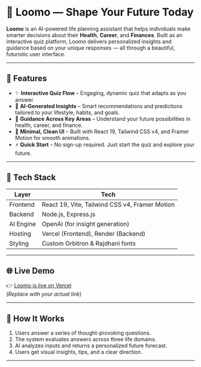 # 🌌 Loomo — Shape Your Future Today

**Loomo** is an AI-powered life planning assistant that helps individuals make smarter decisions about their **Health**, **Career**, and **Finances**. Built as an interactive quiz platform, Loomo delivers personalized insights and guidance based on your unique responses — all through a beautiful, futuristic user interface.

---

## 🚀 Features

- ✨ **Interactive Quiz Flow** – Engaging, dynamic quiz that adapts as you answer.
- 🧠 **AI-Generated Insights** – Smart recommendations and predictions tailored to your lifestyle, habits, and goals.
- 🧭 **Guidance Across Key Areas** – Understand your future possibilities in health, career, and finance.
- 🎯 **Minimal, Clean UI** – Built with React 19, Tailwind CSS v4, and Framer Motion for smooth animations.
- ⚡ **Quick Start** – No sign-up required. Just start the quiz and explore your future.

---

## 🧱 Tech Stack

| Layer        | Tech                       |
|--------------|----------------------------|
| Frontend     | React 19, Vite, Tailwind CSS v4, Framer Motion |
| Backend      | Node.js, Express.js        |
| AI Engine    | OpenAI (for insight generation) |
| Hosting      | Vercel (Frontend), Render (Backend) |
| Styling      | Custom Orbitron & Rajdhani fonts |

---

## 🌐 Live Demo

👉 [Loomo is live on Vercel](https://vercel.com/heyoojatinheres-projects/future-you2-0)  
(*Replace with your actual link*)

---

## 📌 How It Works

1. Users answer a series of thought-provoking questions.
2. The system evaluates answers across three life domains.
3. AI analyzes inputs and returns a personalized future forecast.
4. Users get visual insights, tips, and a clear direction.

---

